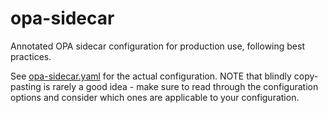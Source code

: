 # opa-sidecar

Annotated OPA sidecar configuration for production use, following best practices.

See [opa-sidecar.yaml](opa-sidecar.yaml) for the actual configuration. NOTE that blindly copy-pasting is rarely a good idea - make sure to read through the configuration options and consider which ones are applicable to your configuration.